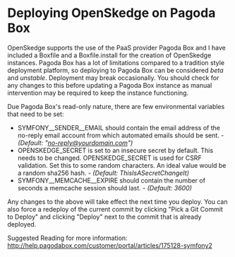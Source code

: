 # Deploying OpenSkedge on Pagoda Box

OpenSkedge supports the use of the PaaS provider Pagoda Box and I have included a Boxfile and a Boxfile.install for the creation of OpenSkedge instances. Pagoda Box has a lot of limitations compared to a tradition style deployment platform, so deploying to Pagoda Box can be considered <em>beta</em> and <em>unstable</em>. Deployment may break occasionally. You should check for any changes to this before updating a Pagoda Box instance as manual intervention may be required to keep the instance functioning.

Due Pagoda Box's read-only nature, there are few environmental variables that need to be set:

*  SYMFONY__SENDER__EMAIL should contain the email address of the no-reply email account from which automated emails should be sent. - <em>(Default: "no-reply@yourdomain.com")</em>
*  OPENSKEDGE_SECRET is set to an insecure secret by default. This needs to be changed. OPENSKEDGE_SECRET is used for CSRF validation. Set this to some random characters. An ideal value would be a random sha256 hash. - <em>(Default: ThisIsASecretChangeIt)</em>
*  SYMFONY__MEMCACHE__EXPIRE should contain the number of seconds a memcache session should last. - <em>(Default: 3600)</em>

Any changes to the above will take effect the next time you deploy. You can also force a redeploy of the current commit by clicking "Pick a Git Commit to Deploy" and clicking "Deploy" next to the commit that is already deployed.

Suggested Reading for more information:
http://help.pagodabox.com/customer/portal/articles/175128-symfony2
